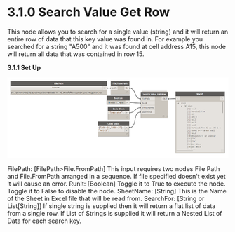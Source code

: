 # 3.1.0 Search Value Get Row

This node allows you to search for a single value (string) and it will return an entire row of data that this key value was found in. For example you searched for a string "A500" and it was found at cell address A15, this node will return all data that was contained in row 15. 

**3.1.1 Set Up**

![](SearchValueGetRow.png)

FilePath: [FilePath>File.FromPath] This input requires two nodes File Path and File.FromPath arranged in a sequence. If file specified doesn't exist yet it will cause an error.
RunIt: [Boolean] Toggle it to True to execute the node. Toggle it to False to disable the node. 
SheetName: [String] This is the Name of the Sheet in Excel file that will be read from. 
SearchFor: [String or List[String]] If single string is supplied then it will return a flat list of data from a single row. If List of Strings is supplied it will return a Nested List of Data for each search key. 